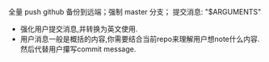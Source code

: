 全量 push github 备份到远端；强制 master 分支；
提交消息: "$ARGUMENTS" 
  - 强化用户提交消息,并转换为英文使用.
  - 用户消息一般是概括的内容,你需要结合当前repo来理解用户想note什么内容. 然后代替用户攥写commit message.